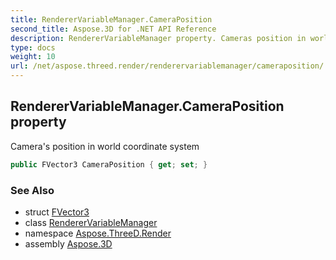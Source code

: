 ```yaml
---
title: RendererVariableManager.CameraPosition
second_title: Aspose.3D for .NET API Reference
description: RendererVariableManager property. Cameras position in world coordinate system
type: docs
weight: 10
url: /net/aspose.threed.render/renderervariablemanager/cameraposition/
---
```

## RendererVariableManager.CameraPosition property

Camera's position in world coordinate system

```csharp
public FVector3 CameraPosition { get; set; }
```

### See Also

* struct [FVector3](../../../aspose.threed.utilities/fvector3/)
* class [RendererVariableManager](../)
* namespace [Aspose.ThreeD.Render](../../renderervariablemanager/)
* assembly [Aspose.3D](../../../)


